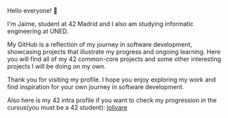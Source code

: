 
Hello everyone! 👋

I'm Jaime, student at 42 Madrid and I also am studying informatic engineering at UNED.

My GitHub is a reflection of my journey in software development, showcasing projects that illustrate my progress and ongoing learning. Here you will find all of my 42 common-core projects and some other interesting projects I will be doing on my own.

Thank you for visiting my profile. I hope you enjoy exploring my work and find inspiration for your own journey in software development.

Also here is my 42 intra profile if you want to check my progression in the cursus(you must be a 42 student):  [jolivare](https://profile.intra.42.fr/users/jolivare)
